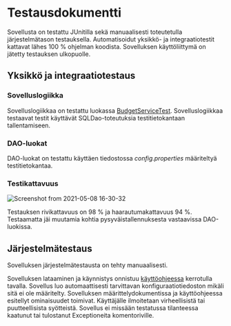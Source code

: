 # Testausdokumentti

Sovellusta on testattu JUnitilla sekä manuaalisesti toteutetulla järjestelmätason testauksella. Automatisoidut yksikkö- ja integraatiotestit kattavat lähes 100 % ohjelman koodista. Sovelluksen käyttöliittymä on jätetty testauksen ulkopuolle. 

## Yksikkö ja integraatiotestaus

### Sovelluslogiikka

Sovelluslogiikkaa on testattu luokassa [BudgetServiceTest](https://github.com/alaanni/ot-harjoitustyo/blob/master/Budjetointisovellus/src/test/java/budjetointisovellus/domain/BudgetServiceTest.java). Sovelluslogiikkaa testaavat testit käyttävät SQLDao-toteutuksia testitietokantaan tallentamiseen. 

### DAO-luokat

DAO-luokat on testattu käyttäen tiedostossa _config.properties_ määriteltyä testitietokantaa. 

### Testikattavuus

![Screenshot from 2021-05-08 16-30-32](https://user-images.githubusercontent.com/48988852/117541066-d12da580-b01a-11eb-8362-3854b1d2536a.png)

Testauksen rivikattavuus on 98 % ja haarautumakattavuus 94 %. Testaamatta jäi muutamia kohtia pysyväistallennuksesta vastaavissa DAO-luokissa. 
 
 ## Järjestelmätestaus

Sovelluksen järjestelmätestausta on tehty manuaalisesti. 

Sovelluksen lataaminen ja käynnistys onnistuu [käyttöohjeessa](https://github.com/alaanni/ot-harjoitustyo/blob/master/dokumentaatio/kayttoohje.md) kerrotulla tavalla. Sovellus luo automaattisesti tarvittavan konfiguraatiotiedoston mikäli sitä ei ole määritelty. Sovelluksen määrittelydokumentissa ja käyttöohjeessa esitellyt ominaisuudet toimivat. Käyttäjälle ilmoitetaan virheellisistä tai puutteellisista syötteistä. Sovellus ei missään testatussa tilanteessa kaatunut tai tulostanut Exceptioneita komentoriville. 
